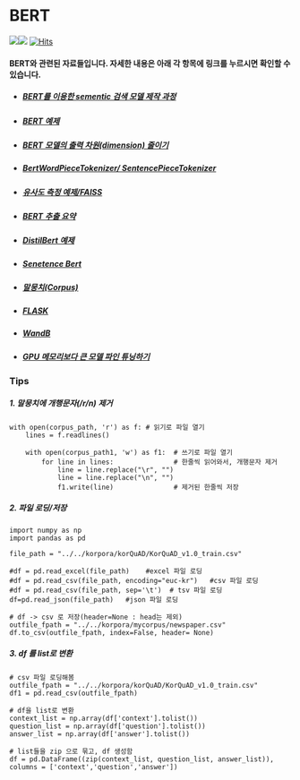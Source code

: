 # BERT
<img src="https://img.shields.io/badge/Pytorch-EE4C2C?style=flat-square&logo=Pytorch&logoColor=white"/><img src="https://img.shields.io/badge/Python-3766AB?style=flat-square&logo=Python&logoColor=white"/></a>
[![Hits](https://hits.seeyoufarm.com/api/count/incr/badge.svg?url=https%3A%2F%2Fgithub.com%2Fkobongsoo%2FBERT&count_bg=%2379C83D&title_bg=%23555555&icon=&icon_color=%23E7E7E7&title=hits&edge_flat=false)](https://hits.seeyoufarm.com)
#### BERT와 관련된 자료들입니다. 자세한 내용은 아래 각 항목에 링크를 누르시면 확인할 수 있습니다.

- ##### [BERT를 이용한 sementic 검색 모델 제작 과정](https://github.com/kobongsoo/BERT/tree/master)
- ##### [BERT 예제](https://github.com/kobongsoo/BERT/tree/master/bert)
- ##### [BERT 모델의 출력 차원(dimension) 줄이기](https://github.com/kobongsoo/BERT/tree/master/mymodel)
- ##### [BertWordPieceTokenizer/ SentencePieceTokenizer](https://github.com/kobongsoo/BERT/tree/master/tokenizer_sample)
- ##### [유사도 측정 예제/FAISS](https://github.com/kobongsoo/BERT/tree/master/embedding_sample)
- ##### [BERT 추출 요약](https://github.com/kobongsoo/BERT/tree/master/summarizer)
- ##### [DistilBert 예제](https://github.com/kobongsoo/BERT/tree/master/distilbert)
- ##### [Senetence Bert](https://github.com/kobongsoo/BERT/tree/master/sbert)
- ##### [말뭉치(Corpus)](https://github.com/kobongsoo/BERT/tree/master/corpus_sample)
- ##### [FLASK](https://github.com/kobongsoo/BERT/tree/master/Flask)
- ##### [WandB](https://github.com/kobongsoo/WandB/tree/master)
- ##### [GPU 메모리보다 큰 모델 파인 튜닝하기](https://github.com/kobongsoo/GPUTech/tree/master)


### Tips
##### 1. 말뭉치에 개행문자(/r/n) 제거
```
with open(corpus_path, 'r') as f: # 읽기로 파일 열기
    lines = f.readlines()
    
    with open(corpus_path1, 'w') as f1:  # 쓰기로 파일 열기
        for line in lines:               # 한줄씩 읽어와서, 개행문자 제거
            line = line.replace("\r", "")
            line = line.replace("\n", "")
            f1.write(line)               # 제거된 한줄씩 저장
 ```
##### 2. 파일 로딩/저장
```
import numpy as np
import pandas as pd

file_path = "../../korpora/korQuAD/KorQuAD_v1.0_train.csv"

#df = pd.read_excel(file_path)    #excel 파일 로딩
#df = pd.read_csv(file_path, encoding="euc-kr")   #csv 파일 로딩
#df = pd.read_csv(file_path, sep='\t')  # tsv 파일 로딩
df=pd.read_json(file_path)   #json 파일 로딩
```
```
# df -> csv 로 저장(header=None : head는 제외)
outfile_fpath = "../../korpora/mycorpus/newspaper.csv"
df.to_csv(outfile_fpath, index=False, header= None)
```
##### 3. df 를 list로 변환
```
# csv 파일 로딩해봄
outfile_fpath = "../../korpora/korQuAD/KorQuAD_v1.0_train.csv"
df1 = pd.read_csv(outfile_fpath)

# df을 list로 변환
context_list = np.array(df['context'].tolist())
question_list = np.array(df['question'].tolist())
answer_list = np.array(df['answer'].tolist())
```
```
# list들을 zip 으로 묶고, df 생성함
df = pd.DataFrame((zip(context_list, question_list, answer_list)), columns = ['context','question','answer'])
```
